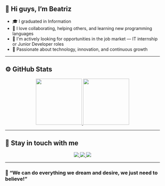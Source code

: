 <h2>👋 Hi guys, I’m Beatriz</h2>

- 🎓 I graduated in Information 
- 🤝 I love collaborating, helping others, and learning new programming languages  
- 💼 I'm actively looking for opportunities in the job market — IT internship or Junior Developer roles  
- 🚀 Passionate about technology, innovation, and continuous growth  

---

<h2>⚙️ GitHub Stats</h2>

<div align="center">
  <a href="https://github.com/bjustoo">
    <img height="150em" src="https://github-readme-stats.vercel.app/api?username=bjustoo&show_icons=true&theme=github_dark&include_all_commits=true&count_private=true"/>
    <img height="150em" src="https://github-readme-stats.vercel.app/api/top-langs/?username=bjustoo&layout=compact&langs_count=7&theme=github_dark&exclude_repo=portfolio-html,old-projects"/>
  </a>
</div>

---

<h2>📲 Stay in touch with me</h2>

<div align="center">
  <a href="https://instagram.com/a_justoo" target="_blank">
    <img src="https://img.shields.io/badge/-Instagram-%23E4405F?style=for-the-badge&logo=instagram&logoColor=white">
  </a>
  <a href="mailto:beatrisjusto@gmail.com" target="_blank">
    <img src="https://img.shields.io/badge/-Gmail-%23333?style=for-the-badge&logo=gmail&logoColor=white">
  </a>
  <a href="https://www.linkedin.com/in/beatriz-justo-20b343203/" target="_blank">
    <img src="https://img.shields.io/badge/-LinkedIn-%230077B5?style=for-the-badge&logo=linkedin&logoColor=white">
  </a>
</div>

---

<h3>💬 “We can do everything we dream and desire, we just need to believe!”</h3>
